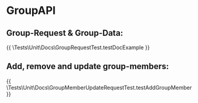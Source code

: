 # GroupAPI

## Group-Request & Group-Data:

{{ \Tests\Unit\Docs\GroupRequestTest.testDocExample }}

## Add, remove and update group-members:

{{ \Tests\Unit\Docs\GroupMemberUpdateRequestTest.testAddGroupMember }}